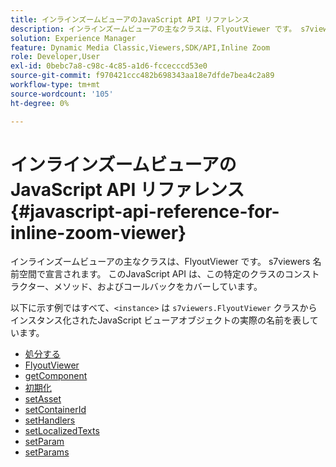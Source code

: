 ```yaml
---
title: インラインズームビューアのJavaScript API リファレンス
description: インラインズームビューアの主なクラスは、FlyoutViewer です。 s7viewers 名前空間で宣言されます。 このJavaScript API は、この特定のクラスのコンストラクター、メソッド、およびコールバックをカバーしています。
solution: Experience Manager
feature: Dynamic Media Classic,Viewers,SDK/API,Inline Zoom
role: Developer,User
exl-id: 0bebc7a8-c98c-4c85-a1d6-fccecccd53e0
source-git-commit: f970421ccc482b698343aa18e7dfde7bea4c2a89
workflow-type: tm+mt
source-wordcount: '105'
ht-degree: 0%

---
```


# インラインズームビューアのJavaScript API リファレンス{#javascript-api-reference-for-inline-zoom-viewer}

インラインズームビューアの主なクラスは、FlyoutViewer です。 s7viewers 名前空間で宣言されます。 このJavaScript API は、この特定のクラスのコンストラクター、メソッド、およびコールバックをカバーしています。

以下に示す例ではすべて、`<instance>` は `s7viewers.FlyoutViewer` クラスからインスタンス化されたJavaScript ビューアオブジェクトの実際の名前を表しています。

* [処分する](r-html5-inlinezoom-viewer-javascriptapiref-dispose.md)
* [FlyoutViewer](r-html5-inlinezoom-viewer-javascriptapiref-inlinezoomviewer.md)
* [getComponent](r-html5-inlinezoom-viewer-javascriptapiref-getcomponent.md)
* [初期化](r-html5-inlinezoom-viewer-javascriptapiref-init.md)
* [setAsset](r-html5-inlinezoom-viewer-javascriptapiref-setasset.md)
* [setContainerId](r-html5-inlinezoom-viewer-javascriptapiref-setcontainerid.md)
* [setHandlers](r-html5-inlinezoom-viewer-javascriptapiref-sethandlers.md)
* [setLocalizedTexts](r-html5-inlinezoom-viewer-javascriptapiref-setlocalizedtexts.md)
* [setParam](r-html5-inlinezoom-viewer-javascriptapiref-setparam.md)
* [setParams](r-html5-inlinezoom-viewer-javascriptapiref-setparams.md)
